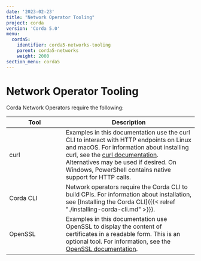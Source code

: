 ```yaml
---
date: '2023-02-23'
title: "Network Operator Tooling"
project: corda
version: 'Corda 5.0'
menu:
  corda5:
    identifier: corda5-networks-tooling
    parent: corda5-networks
    weight: 2000
section_menu: corda5
---
```

<style>
table th:first-of-type {
    width: 30%;
}
table th:nth-of-type(2) {
    width: 70%;
}

</style>

# Network Operator Tooling
Corda Network Operators require the following:

| Tool                                            | Description                                                                                                                                                                                                                                                                                                |
| ----------------------------------------------- | ---------------------------------------------------------------------------------------------------------------------------------------------------------------------------------------------------------------------------------------------------------------------------------------------------------- |
| curl | Examples in this documentation use the curl CLI to interact with HTTP endpoints on Linux and macOS. For information about installing curl, see the [curl documentation](https://curl.se/). Alternatives may be used if desired. On Windows, PowerShell contains native support for HTTP calls.                                            |
| Corda CLI                                       | Network operators require the Corda CLI to build CPIs. For information about installation, see [Installing the Corda CLI]({{< relref "./installing-corda-cli.md" >}}).                                             |
| OpenSSL                                         | Examples in this documentation use OpenSSL to display the content of certificates in a readable form. This is an optional tool. For information, see the [OpenSSL documentation](https://www.openssl.org/docs/). |
